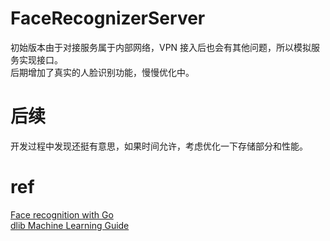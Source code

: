 # FaceRecognizerServer
初始版本由于对接服务属于内部网络，VPN 接入后也会有其他问题，所以模拟服务实现接口。  
后期增加了真实的人脸识别功能，慢慢优化中。  

# 后续  
开发过程中发现还挺有意思，如果时间允许，考虑优化一下存储部分和性能。  
  
# ref  
[Face recognition with Go](https://hackernoon.com/face-recognition-with-go-676a555b8a7e)  
[dlib Machine Learning Guide](http://dlib.net/ml_guide.svg)  